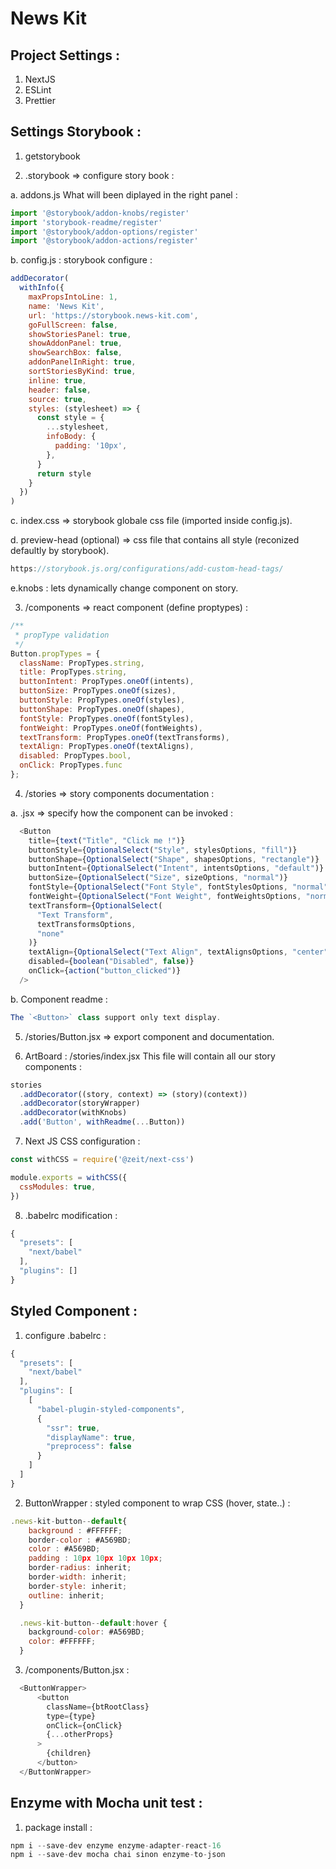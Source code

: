 # News Kit

## Project Settings :
1. NextJS
2. ESLint
3. Prettier

## Settings Storybook :
1. getstorybook

2. .storybook => configure story book :

a. addons.js
What will been diplayed in the right panel :

```js
import '@storybook/addon-knobs/register'
import 'storybook-readme/register'
import '@storybook/addon-options/register'
import '@storybook/addon-actions/register'
```

b. config.js : storybook configure :

```js
addDecorator(
  withInfo({
    maxPropsIntoLine: 1,
    name: 'News Kit',
    url: 'https://storybook.news-kit.com',
    goFullScreen: false,
    showStoriesPanel: true,
    showAddonPanel: true,
    showSearchBox: false,
    addonPanelInRight: true,
    sortStoriesByKind: true,
    inline: true,
    header: false,
    source: true,
    styles: (stylesheet) => {
      const style = {
        ...stylesheet,
        infoBody: {
          padding: '10px',
        },
      }
      return style
    }
  })
)
```

c. index.css => storybook globale css file (imported inside config.js).

d. preview-head (optional) => css file that contains all style (reconized defaultly by storybook).

```js
https://storybook.js.org/configurations/add-custom-head-tags/
```

e.knobs : lets dynamically change component on story.

3. /components => react component (define proptypes) :

```js
/**
 * propType validation
 */
Button.propTypes = {
  className: PropTypes.string,
  title: PropTypes.string,
  buttonIntent: PropTypes.oneOf(intents),
  buttonSize: PropTypes.oneOf(sizes),
  buttonStyle: PropTypes.oneOf(styles),
  buttonShape: PropTypes.oneOf(shapes),
  fontStyle: PropTypes.oneOf(fontStyles),
  fontWeight: PropTypes.oneOf(fontWeights),
  textTransform: PropTypes.oneOf(textTransforms),
  textAlign: PropTypes.oneOf(textAligns),
  disabled: PropTypes.bool,
  onClick: PropTypes.func
};
```

4. /stories => story components documentation :

a. .jsx => specify how the component can be invoked :

```js
  <Button
    title={text("Title", "Click me !")}
    buttonStyle={OptionalSelect("Style", stylesOptions, "fill")}
    buttonShape={OptionalSelect("Shape", shapesOptions, "rectangle")}
    buttonIntent={OptionalSelect("Intent", intentsOptions, "default")}
    buttonSize={OptionalSelect("Size", sizeOptions, "normal")}
    fontStyle={OptionalSelect("Font Style", fontStylesOptions, "normal")}
    fontWeight={OptionalSelect("Font Weight", fontWeightsOptions, "normal")}
    textTransform={OptionalSelect(
      "Text Transform",
      textTransformsOptions,
      "none"
    )}
    textAlign={OptionalSelect("Text Align", textAlignsOptions, "center")}
    disabled={boolean("Disabled", false)}
    onClick={action("button_clicked")}
  />
```

b. Component readme  :

```js
The `<Button>` class support only text display.
```

5. /stories/Button.jsx => export component and documentation.

6. ArtBoard : /stories/index.jsx 
This file will contain all our story components :

```js
stories
  .addDecorator((story, context) => (story)(context))
  .addDecorator(storyWrapper)
  .addDecorator(withKnobs)
  .add('Button', withReadme(...Button))
```

7. Next JS CSS configuration :

```js
const withCSS = require('@zeit/next-css')

module.exports = withCSS({
  cssModules: true,
})
```

8. .babelrc modification :
```js
{
  "presets": [
    "next/babel"
  ],
  "plugins": []
}
```

## Styled Component :

1. configure .babelrc :
```js 
{
  "presets": [
    "next/babel"
  ],
  "plugins": [
    [
      "babel-plugin-styled-components",
      {
        "ssr": true,
        "displayName": true,
        "preprocess": false
      }
    ]
  ]
}
```

2. ButtonWrapper : styled component to wrap CSS (hover, state..) :
```js
.news-kit-button--default{ 
    background : #FFFFFF; 
    border-color : #A569BD;
    color : #A569BD;
    padding : 10px 10px 10px 10px;
    border-radius: inherit;
    border-width: inherit;
    border-style: inherit;
    outline: inherit;
  }

  .news-kit-button--default:hover {
    background-color: #A569BD;
    color: #FFFFFF;
  }
````

3. /components/Button.jsx :
```js
  <ButtonWrapper>
      <button
        className={btRootClass}
        type={type}
        onClick={onClick}
        {...otherProps}
      >
        {children}
      </button>
  </ButtonWrapper>
```

## Enzyme with Mocha unit test :

1. package install :
```js
npm i --save-dev enzyme enzyme-adapter-react-16
npm i --save-dev mocha chai sinon enzyme-to-json
```